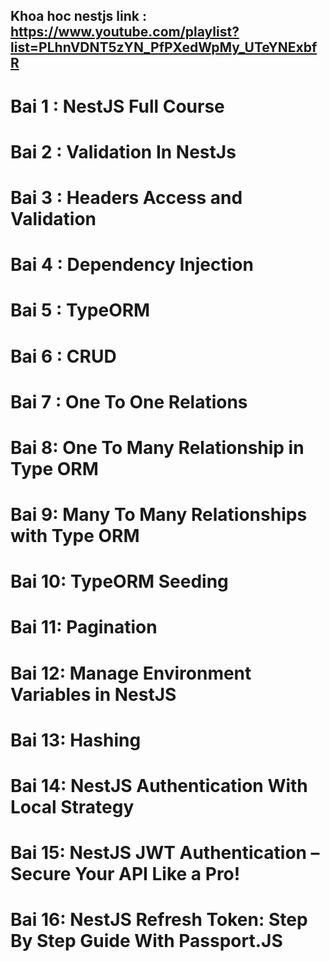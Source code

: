 ## Khoa hoc nestjs link : https://www.youtube.com/playlist?list=PLhnVDNT5zYN_PfPXedWpMy_UTeYNExbfR

# Bai 1 : NestJS Full Course

# Bai 2 : Validation In NestJs

# Bai 3 : Headers Access and Validation

# Bai 4 : Dependency Injection

# Bai 5 : TypeORM

# Bai 6 : CRUD

# Bai 7 : One To One Relations

# Bai 8: One To Many Relationship in Type ORM

# Bai 9: Many To Many Relationships with Type ORM

# Bai 10: TypeORM Seeding

# Bai 11: Pagination

# Bai 12: Manage Environment Variables in NestJS

# Bai 13: Hashing

# Bai 14: NestJS Authentication With Local Strategy

# Bai 15: NestJS JWT Authentication – Secure Your API Like a Pro!

# Bai 16: NestJS Refresh Token: Step By Step Guide With Passport.JS
